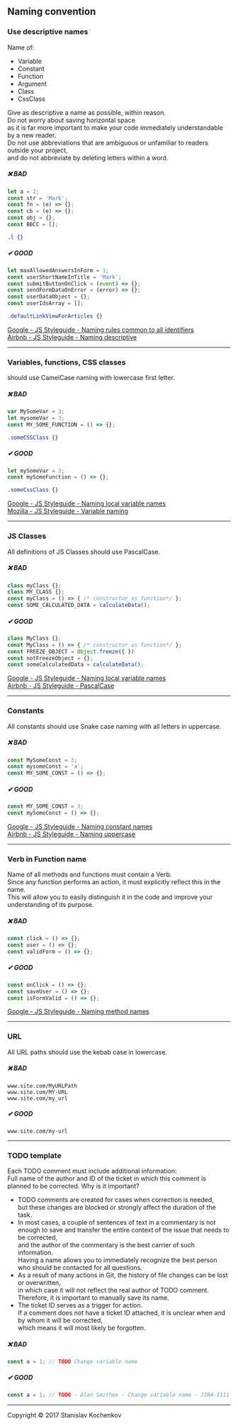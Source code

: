 ## Naming convention

### Use descriptive names
Name of:
* Variable
* Constant
* Function
* Argument
* Class
* CssClass

Give as descriptive a name as possible, within reason.  
Do not worry about saving horizontal space  
as it is far more important to make your code immediately understandable by a new reader.  
Do not use abbreviations that are ambiguous or unfamiliar to readers outside your project,  
and do not abbreviate by deleting letters within a word.

##### ❌ BAD
```javascript
let a = 2;
const str = 'Mark';
const fn = (e) => {};
const cb = (e) => {};
const obj = {};
const BBCC = [];
```
```css
.l {}
```

##### ✔ GOOD
```javascript
let maxAllowedAnswersInForm = 1;
const userShortNameInTitle = 'Mark';
const submitButtonOnClick = (event) => {};
const sendFormDataOnError = (error) => {};
const userDataObject = {};
const userIdsArray = [];
```
```css
.defaultLinkViewForArticles {}
```

[Google - JS Styleguide - Naming rules common to all identifiers](https://google.github.io/styleguide/jsguide.html#naming-rules-common-to-all-identifiers)  
[Airbnb - JS Styleguide - Naming descriptive](https://github.com/airbnb/javascript#naming--descriptive)  

---

### Variables, functions, CSS classes
should use CamelCase naming with lowercase first letter.
##### ❌ BAD
```javascript
var MySomeVar = 3;
let mysomeVar = 3;
const MY_SOME_FUNCTION = () => {};
```
```css
.someCSSClass {}
```

##### ✔ GOOD
```javascript
let mySomeVar = 3;
const mySomeFunction = () => {};
```
```css
.someCssClass {}
```

[Google - JS Styleguide - Naming local variable names](https://google.github.io/styleguide/jsguide.html#naming-local-variable-names)  
[Mozilla - JS Styleguide - Variable naming](https://developer.mozilla.org/en-US/docs/MDN/Guidelines/Code_guidelines/JavaScript#variable_naming)  

---

### JS Classes
All definitions of JS Classes should use PascalCase.
##### ❌ BAD
```javascript
class myClass {};
class MY_CLASS {};
const myClass = () => { /* constructor as function*/ };
const SOME_CALCULATED_DATA = calculateData();
```

##### ✔ GOOD
```javascript
class MyClass {};
const MyClass = () => { /* constructor as function*/ };
const FREEZE_OBJECT = Object.freeze({ })
const notFreezeObject = {};
const someCalculatedData = calculateData();
```

[Google - JS Styleguide - Naming local variable names](https://google.github.io/styleguide/jsguide.html#naming-local-variable-names)  
[Airbnb - JS Styleguide - PascalCase](https://github.com/airbnb/javascript#naming--PascalCase)

---

### Constants
All constants should use Snake case naming with all letters in uppercase.

##### ❌ BAD
```javascript
const MySomeConst = 3;
const mysomeConst = 'a';
const MY_SOME_CONST = () => {};
```

##### ✔ GOOD
```javascript
const MY_SOME_CONST = 3;
const mySomeConst = () => {};
```

[Google - JS Styleguide - Naming constant names](https://google.github.io/styleguide/jsguide.html#naming-constant-names)  
[Airbnb - JS Styleguide - Naming uppercase](https://github.com/airbnb/javascript#naming--uppercase)  

---

### Verb in Function name
Name of all methods and functions must contain a Verb.  
Since any function performs an action, it must explicitly reflect this in the name.  
This will allow you to easily distinguish it in the code and improve your understanding of its purpose.  

##### ❌ BAD
```javascript
const click = () => {};
const user = () => {};
const validForm = () => {};
```

##### ✔ GOOD
```javascript
const onClick = () => {};
const saveUser = () => {};
const isFormValid = () => {};
```

[Google - JS Styleguide - Naming method names](https://google.github.io/styleguide/jsguide.html#naming-method-names)  

---

### URL
All URL paths should use the kebab case in lowercase.

##### ❌ BAD
```
www.site.com/MyURLPath
www.site.com/MY-URL
www.site.com/my_url
```

##### ✔ GOOD
```
www.site.com/my-url
```

---

### TODO template
Each TODO comment must include additional information:  
Full name of the author and ID of the ticket in which this comment is planned to be corrected.
Why is it important?
* TODO comments are created for cases when correction is needed,  
  but these changes are blocked or strongly affect the duration of the task.
* In most cases, a couple of sentences of text in a commentary is not enough to save and transfer the entire context of the issue that needs to be corrected,  
  and the author of the commentary is the best carrier of such information.  
  Having a name allows you to immediately recognize the best person who should be contacted for all questions.
* As a result of many actions in Git, the history of file changes can be lost or overwritten,  
  in which case it will not reflect the real author of TODO comment.  
  Therefore, it is important to manually save its name.
* The ticket ID serves as a trigger for action.  
  If a comment does not have a ticket ID attached, it is unclear when and by whom it will be corrected,  
  which means it will most likely be forgotten.

##### ❌ BAD
```javascript
const a = 1; // TODO Change variable name
```

##### ✔ GOOD
```javascript
const a = 1; // TODO - Alan Smithee - Change variable name - JIRA-1111
```

---
Copyright © 2017 Stanislav Kochenkov
